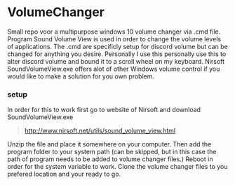 # VolumeChanger
Small repo voor a multipurpose windows 10 volume changer via .cmd file.
Program Sound Volume View is used in order to change the volume levels of applications.
The .cmd are specificly setup for discord volume but can be changed for anything you desire.
Personally I use this personally use this to alter discord volume and bound it to a scroll wheel on my keyboard.
Nirsoft SoundVolumeView.exe offers alot of other Windows volume control if you would like to make a solution for you own problem.

### setup

In order for this to work first go to website of Nirsoft and download SoundVolumeView.exe
> http://www.nirsoft.net/utils/sound_volume_view.html

Unzip the file and place it somewhere on your computer.
Then add the program folder to your system path (can be skipped, but in this case the path of program needs to be added to volume changer files.)
Reboot in order for the system variable to work.
Clone the volume changer files to you prefered location and your ready to go.

